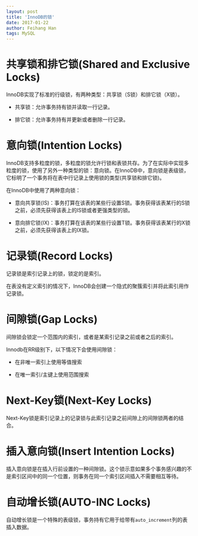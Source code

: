 ```yaml
---
layout: post
title: 'InnoDB的锁'
date: 2017-01-22
author: Feihang Han
tags: MySQL
---
```


# 共享锁和排它锁\(Shared and Exclusive Locks\)

InnoDB实现了标准的行级锁，有两种类型：共享锁（S锁）和排它锁（X锁）。

* 共享锁：允许事务持有锁并读取一行记录。

* 排它锁：允许事务持有并更新或者删除一行记录。

# 意向锁\(Intention Locks\)

InnoDB支持多粒度的锁，多粒度的锁允许行锁和表锁共存。为了在实际中实现多粒度的锁，使用了另外一种类型的锁：意向锁。在InnoDB中，意向锁是表级锁，它标明了一个事务将在表中行记录上使用锁的类型\(共享锁和排它锁\)。

在InnoDB中使用了两种意向锁：

* 意向共享锁\(IS\)：事务打算在该表的某些行设置S锁。事务获得该表某行的S锁之前，必须先获得该表上的IS锁或者更强类型的锁。

* 意向排它锁\(IX\)：事务打算在该表的某些行设置T锁。事务获得该表某行的X锁之前，必须先获得该表上的IX锁。

# 记录锁\(Record Locks\)

记录锁是索引记录上的锁，锁定的是索引。

在表没有定义索引的情况下，InnoDB会创建一个隐式的聚簇索引并将此索引用作记录锁。

# 间隙锁\(Gap Locks\)

间隙锁会锁定一个范围内的索引，或者是某索引记录之前或者之后的索引。

Innodb在RR级别下，以下情况下会使用间隙锁：

* 在非唯一索引上使用等值搜索

* 在唯一索引/主键上使用范围搜索

# Next-Key锁\(Next-Key Locks\)

Next-Key锁是索引记录上的记录锁与此索引记录之前间隙上的间隙锁两者的结合。

# 插入意向锁\(Insert Intention Locks\)

插入意向锁是在插入行前设置的一种间隙锁。这个锁示意如果多个事务感兴趣的不是索引区间中的同一个位置，则事务在同一个索引区间插入不需要相互等待。

# 自动增长锁\(AUTO-INC Locks\)

自动增长锁是一个特殊的表级锁，事务持有它用于给带有`auto_increment`列的表插入数据。

